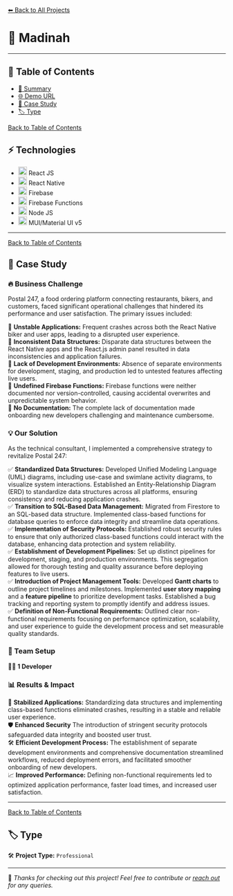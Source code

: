 [⬅ Back to All Projects](../README.md#my-work)

# 📌 Madinah

---

## 📖 Table of Contents  

- [📖 Summary](#-summary)  
- [🌐 Demo URL](#-demo-url)  
- [📑 Case Study](#-case-study)  
- [🏷 Type](#-type)  

[Back to Table of Contents](#-table-of-contents)
## ⚡ Technologies 
- <img src="https://encrypted-tbn0.gstatic.com/images?q=tbn:ANd9GcSlGmKtrnxElpqw3AExKXPWWBulcwjlvDJa1Q&s" width="20px"> React JS
- <img src="https://encrypted-tbn0.gstatic.com/images?q=tbn:ANd9GcSlGmKtrnxElpqw3AExKXPWWBulcwjlvDJa1Q&s" width="20px"> React Native
- <img src="https://w7.pngwing.com/pngs/246/288/png-transparent-firebase-hd-logo-thumbnail.png" width="20px"> Firebase
- <img src="https://encrypted-tbn0.gstatic.com/images?q=tbn:ANd9GcSav0N-WGmPn1jRX0wgyZVqFtNYCBmr8aPBjg&s" width="20px"> Firebase Functions
- <img src="https://w1.pngwing.com/pngs/885/534/png-transparent-green-grass-nodejs-javascript-react-mean-angularjs-logo-symbol-thumbnail.png" width="20px"> Node JS
- <img src="https://encrypted-tbn0.gstatic.com/images?q=tbn:ANd9GcT5eWKWtRacZBDc33NENsW-OdRQ9BNMgMOalg&s" width="20px"> MUI/Material UI v5

---
[Back to Table of Contents](#-table-of-contents)
## 📑 Case Study 

### 🔥 Business Challenge  

Postal 247, a food ordering platform connecting restaurants, bikers, and customers, faced significant operational challenges that hindered its performance and user satisfaction. The primary issues included:  

🎯 **Unstable Applications:** Frequent crashes across both the React Native biker and user apps, leading to a disrupted user experience. <br>
🎯 **Inconsistent Data Structures:** Disparate data structures between the React Native apps and the React.js admin panel resulted in data inconsistencies and application failures.   <br>
🎯 **Lack of Development Environments:** Absence of separate environments for development, staging, and production led to untested features affecting live users.   <br>
🎯 **Undefined Firebase Functions:** Firebase functions were neither documented nor version-controlled, causing accidental overwrites and unpredictable system behavior.   <br>
🎯 **No Documentation:** The complete lack of documentation made onboarding new developers challenging and maintenance cumbersome.  <br>

### 💡 Our Solution  

As the technical consultant, I implemented a comprehensive strategy to revitalize Postal 247:  

✅ **Standardized Data Structures:** Developed Unified Modeling Language (UML) diagrams, including use-case and swimlane activity diagrams, to visualize system interactions. Established an Entity-Relationship Diagram (ERD) to standardize data structures across all platforms, ensuring consistency and reducing application crashes.   <br>
✅ **Transition to SQL-Based Data Management:** Migrated from Firestore to an SQL-based data structure. Implemented class-based functions for database queries to enforce data integrity and streamline data operations.<br>
✅ **Implementation of Security Protocols:** Established robust security rules to ensure that only authorized class-based functions could interact with the database, enhancing data protection and system reliability.   <br>
✅ **Establishment of Development Pipelines:** Set up distinct pipelines for development, staging, and production environments. This segregation allowed for thorough testing and quality assurance before deploying features to live users.   <br>
✅ **Introduction of Project Management Tools:** Developed **Gantt charts** to outline project timelines and milestones. Implemented **user story mapping** and a **feature pipeline** to prioritize development tasks. Established a bug tracking and reporting system to promptly identify and address issues.   <br>
✅ **Definition of Non-Functional Requirements:** Outlined clear non-functional requirements focusing on performance optimization, scalability, and user experience to guide the development process and set measurable quality standards.   <br>

### 👥 Team Setup  

👨‍💻 **1 Developer**  

### 📊 Results & Impact  

🚀 **Stabilized Applications:** Standardizing data structures and implementing class-based functions eliminated crashes, resulting in a stable and reliable user experience.  
🛡 **Enhanced Security** The introduction of stringent security protocols safeguarded data integrity and boosted user trust.  
🛠 **Efficient Development Process:** The establishment of separate development environments and comprehensive documentation streamlined workflows, reduced deployment errors, and facilitated smoother onboarding of new developers.  
📈 **Improved Performance:** Defining non-functional requirements led to optimized application performance, faster load times, and increased user satisfaction.  

---
[Back to Table of Contents](#-table-of-contents)
## 🏷 Type  

🛠 **Project Type:** `Professional` 

---

🚀 *Thanks for checking out this project! Feel free to contribute or [reach out](mailto:bhatti.asad99@gmail.com) for any queries.*  
```

